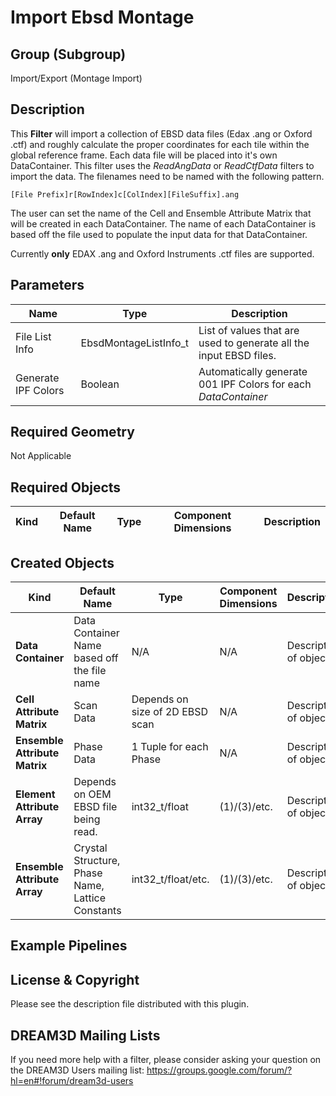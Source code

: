 # Import Ebsd Montage #

## Group (Subgroup) ##

Import/Export (Montage Import)

## Description ##

This **Filter** will import a collection of EBSD data files (Edax .ang or Oxford .ctf) and roughly calculate the proper coordinates for each tile within the global reference frame. Each data file will be placed into it's own DataContainer. This filter uses the _ReadAngData_ or _ReadCtfData_ filters to import the data. The filenames need to be named with the following pattern.

	[File Prefix]r[RowIndex]c[ColIndex][FileSuffix].ang

The user can set the name of the Cell and Ensemble Attribute Matrix that will be created in each DataContainer. The name of each DataContainer is based off the file used to populate the input data for that DataContainer.

Currently **only** EDAX .ang and Oxford Instruments .ctf files are supported.

## Parameters ##

| Name | Type | Description |
|------|------|------|
| File List Info | EbsdMontageListInfo_t | List of values that are used to generate all the input EBSD files. |
| Generate IPF Colors | Boolean | Automatically generate 001 IPF Colors for each _DataContainer_ |


## Required Geometry ##

Not Applicable

## Required Objects ##

| Kind | Default Name | Type | Component Dimensions | Description |
|------|--------------|-------------|---------|-----|


## Created Objects ##

| Kind | Default Name | Type | Component Dimensions | Description |
|------|--------------|------|----------------------|-------------|
| **Data Container** | Data Container Name based off the file name | N/A | N/A | Description of object... |
| **Cell Attribute Matrix** | Scan Data | Depends on size of 2D EBSD scan | N/A | Description of object... |
| **Ensemble Attribute Matrix** | Phase Data | 1 Tuple for each Phase | N/A | Description of object... |
| **Element Attribute Array** | Depends on OEM EBSD file being read. | int32_t/float | (1)/(3)/etc. | Description of object... |
| **Ensemble Attribute Array** |Crystal Structure, Phase Name, Lattice Constants | int32_t/float/etc. | (1)/(3)/etc. | Description of object... |


## Example Pipelines ##



## License & Copyright ##

Please see the description file distributed with this plugin.

## DREAM3D Mailing Lists ##

If you need more help with a filter, please consider asking your question on the DREAM3D Users mailing list:
https://groups.google.com/forum/?hl=en#!forum/dream3d-users